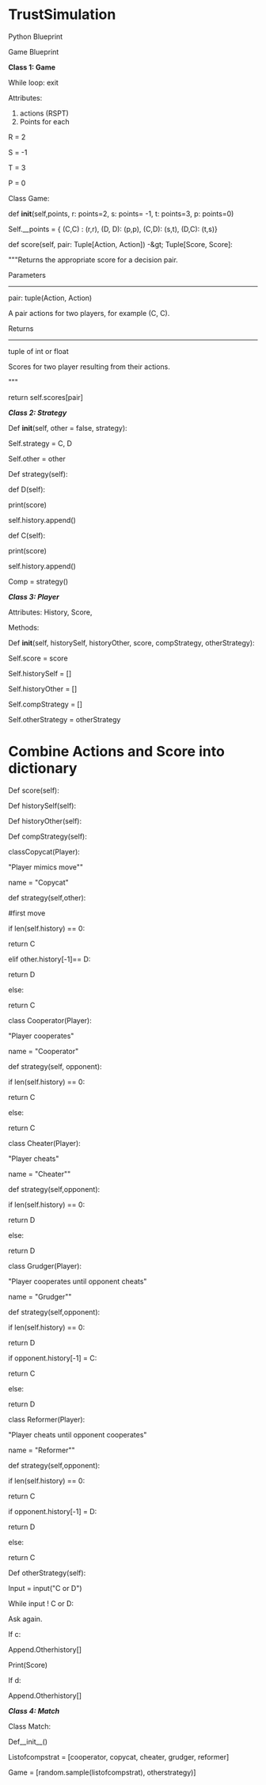 # TrustSimulation

Python Blueprint

Game Blueprint

**Class 1: Game**

While loop: exit

Attributes:

1. actions (RSPT)
2. Points for each

R = 2

S = -1

T = 3

P = 0

Class Game:

def __init__(self,points, r: points=2, s: points= -1, t: points=3, p: points=0)

Self.__points = { (C,C) : (r,r), (D, D): (p,p), (C,D): (s,t), (D,C): (t,s)}

def score(self, pair: Tuple[Action, Action]) -\&gt; Tuple[Score, Score]:

"""Returns the appropriate score for a decision pair.

Parameters

----------

pair: tuple(Action, Action)

A pair actions for two players, for example (C, C).

Returns

-------

tuple of int or float

Scores for two player resulting from their actions.

"""

return self.scores[pair]

***Class 2: Strategy***

Def __init__(self, other = false, strategy):

Self.strategy = C, D

Self.other = other

Def strategy(self):

def D(self):

print(score)

self.history.append()

def C(self):

print(score)

self.history.append()

Comp = strategy()

***Class 3: Player***

Attributes: History, Score,

Methods:

Def __init__(self, historySelf, historyOther, score, compStrategy, otherStrategy):

Self.score = score

Self.historySelf = []

Self.historyOther = []

Self.compStrategy = []

Self.otherStrategy = otherStrategy

# Combine Actions and Score into dictionary

Def score(self):

Def historySelf(self):

Def historyOther(self):

Def compStrategy(self):

  classCopycat(Player):

  "Player mimics move""

  name = "Copycat"

  def strategy(self,other):

  #first move

  if len(self.history) == 0:

  return C

  elif other.history[-1]== D:

  return D

  else:

  return C

  class Cooperator(Player):

  "Player cooperates"

  name = "Cooperator"

  def strategy(self, opponent):

  if len(self.history) == 0:

  return C

  else:

  return C

  class Cheater(Player):

  "Player cheats"

  name = "Cheater""

  def strategy(self,opponent):

  if len(self.history) == 0:

  return D

  else:

  return D

  class Grudger(Player):

  "Player cooperates until opponent cheats"

  name = "Grudger""

  def strategy(self,opponent):

  if len(self.history) == 0:

  return D

  if opponent.history[-1] = C:

  return C

  else:

  return D

  class Reformer(Player):

  "Player cheats until opponent cooperates"

  name = "Reformer""


def strategy(self,opponent):

if len(self.history) == 0:

return C

if opponent.history[-1] = D:

return D

else:

return C

Def otherStrategy(self):

Input = input(&quot;C or D&quot;)

While input ! C or D:

Ask again.

If c:

Append.Otherhistory[]

Print(Score)

If d:

Append.Otherhistory[]


***Class 4: Match***

Class Match:

Def__init__()

Listofcompstrat = [cooperator, copycat, cheater, grudger, reformer]

Game = [random.sample(listofcompstrat), otherstrategy)]